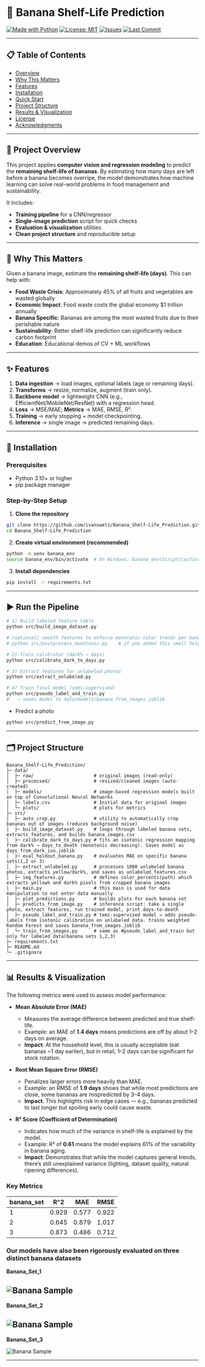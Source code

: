 # 🍌 Banana Shelf-Life Prediction

[![Made with Python](https://img.shields.io/badge/Python-3.10+-3776AB?logo=python&logoColor=white)](https://www.python.org/)
[![License: MIT](https://img.shields.io/badge/License-MIT-yellow.svg)](#license)
[![Issues](https://img.shields.io/github/issues/ivanswetz/Banana_Shelf-Life_Prediction.svg)](https://github.com/ivanswetz/Banana_Shelf-Life_Prediction/issues)
[![Last Commit](https://img.shields.io/github/last-commit/ivanswetz/Banana_Shelf-Life_Prediction.svg)](https://github.com/ivanswetz/Banana_Shelf-Life_Prediction)

---

## 📋 Table of Contents

- [Overview](#overview)
- [Why This Matters](#why-this-matters)
- [Features](#features)
- [Installation](#installation)
- [Quick Start](#quick-start)
- [Project Structure](#project-structure)
- [Results & Visualization](#results--visualization)
- [License](#license)
- [Acknowledgments](#acknowledgments)

---

## 📖 Project Overview
This project applies **computer vision and regression modeling** to predict the **remaining shelf-life of bananas**. By estimating how many days are left before a banana becomes overripe, the model demonstrates how machine learning can solve real-world problems in food management and sustainability. 

It includes:
- **Training pipeline** for a CNN/regressor
- **Single-image prediction** script for quick checks
- **Evaluation & visualization** utilities
- **Clean project structure** and reproducible setup

---

## 📌 Why This Matters

Given a banana image, estimate the **remaining shelf-life (days)**. This can help with:
- **Food Waste Crisis**: Approximately 45% of all fruits and vegetables are wasted globally
- **Economic Impact**: Food waste costs the global economy $1 trillion annually
- **Banana Specific**: Bananas are among the most wasted fruits due to their perishable nature
- **Sustainability**: Better shelf-life prediction can significantly reduce carbon footprint
- **Education**: Educational demos of CV + ML workflows

---

## ✨ Features

1. **Data ingestion** → load images, optional labels (age or remaining days).  
2. **Transforms** → resize, normalize, augment (train only).  
3. **Backbone model** → lightweight CNN (e.g., EfficientNet/MobileNet/ResNet) with a regression head.  
4. **Loss** → MSE/MAE; **Metrics** → MAE, RMSE, R².  
5. **Training** → early stopping + model checkpointing.  
6. **Inference** → single image → predicted remaining days.  

---

## 🚀 Installation

### Prerequisites

- Python 3.10+ or higher
- pip package manager

### Step-by-Step Setup

1. **Clone the repository**
```bash
git clone https://github.com/ivanswetz/Banana_Shelf-Life_Prediction.git
cd Banana_Shelf-Life_Prediction
```

2. **Create virtual environment (recommended)**
```bash
python -m venv banana_env
source banana_env/bin/activate  # On Windows: banana_env\Scripts\activate
```

3. **Install dependencies**
```bash
pip install -r requirements.txt
```

---

## ▶️ Run the Pipeline
```bash
# 1) Build labeled feature table
python src/build_image_dataset.py

# (optional) smooth features to enforce monotonic color trends per banana
# python src/postprocess_monotonic.py    # if you added this small helper

# 2) Train calibrator (dark% → days)
python src/calibrate_dark_to_days.py

# 3) Extract features for unlabeled photos
python src/extract_unlabeled.py

# 4) Train final model (semi-supervised)
python src/pseudo_label_and_train.py
#   → saves model to data/models/banana_from_images.joblib
```
- Predict a photo
```bash
python src/predict_from_image.py
```

---

## 🗂️ Project Structure

```text
Banana_Shelf-Life_Prediction/
├─ data/
│  ├─ raw/                      # original images (read-only)
│  ├─ processed/                # resized/cleaned images (auto-created)
│  ├─ models/                   # image-based regression models built on top of Convolutional Neural Networks
│  ├─ labels.csv                # Initial data for original images
│  └─ plots/                    # plots for metrics
├─ src/
│  ├─ auto_crop.py              # utility to automatically crop bananas out of images (reduces background noise)
│  ├─ build_image_dataset.py    # loops through labeled banana sets, extracts features, and builds banana_images.csv
│  ├─ calibrate_dark_to_days.py # fits an isotonic regression mapping from dark% → days_to_death (monotonic decreasing). Saves model as days_from_dark_iso.joblib
│  ├─ eval_holdout_banana.py    # evaluates MAE on specific banana sets(1,2 or 3)
│  ├─ extract_unlabeled.py      # processes 1000 unlabeled banana photos, extracts yellow/dark%, and saves as unlabeled_features.csv
│  ├─ img_features.py           # defines color_percents(path) which extracts yellow% and dark% pixels from cropped banana images
│  ├─ main.py                   # this main is used for data manipulation to not enter data manually
│  ├─ plot_predictions.py       # builds plots for each banana set
│  ├─ predicts_from_image.py    # inference script: take a single photo, extract features, run trained model, print days-to-death
│  ├─ pseudo_label_and_train.py # temi-supervised model → adds pseudo-labels from isotonic calibration on unlabeled data. trains weighted Random Forest and saves banana_from_images.joblib
│  └─ train_from_images.py      # same as #pseudo_label_and_train but only for labeled data(banana sets 1,2,3)
├─ requirements.txt
├─ README.md
└─ .gitignore

```

---

## 📊 Results & Visualization

The following metrics were used to assess model performance:

- **Mean Absolute Error (MAE)**  
  - Measures the average difference between predicted and true shelf-life.  
  - Example: an MAE of **1.4 days** means predictions are off by about 1–2 days on average.  
  - **Impact**: At the household level, this is usually acceptable (eat bananas ~1 day earlier), but in retail, 1–2 days can be significant for stock rotation.  

- **Root Mean Square Error (RMSE)**  
  - Penalizes larger errors more heavily than MAE.  
  - Example: an RMSE of **1.9 days** shows that while most predictions are close, some bananas are mispredicted by 3–4 days.  
  - **Impact**: This highlights risk in edge cases — e.g., bananas predicted to last longer but spoiling early could cause waste.  

- **R² Score (Coefficient of Determination)**  
  - Indicates how much of the variance in shelf-life is explained by the model.  
  - Example: R² of **0.61** means the model explains 61% of the variability in banana aging.  
  - **Impact**: Demonstrates that while the model captures general trends, there’s still unexplained variance (lighting, dataset quality, natural ripening differences).

### Key Metrics
| banana_set | R^2 | MAE | RMSE |
|------------------|------------------|---------------------|-------------------------|
| 1              | 0.929   | 0.577    | 0.922          |
| 2              | 0.645   | 0.879    | 1.017          |
| 3              | 0.873   | 0.486    | 0.712          |

### Our models have also been rigorously evaluated on three distinct banana datasets

**Banana_Set_1**

![Banana Sample](data/plots/plot_1.jpg)
---

**Banana_Set_2**

![Banana Sample](data/plots/plot_2.jpg)
---

**Banana_Set_3**

![Banana Sample](data/plots/plot_3.jpg)

---



